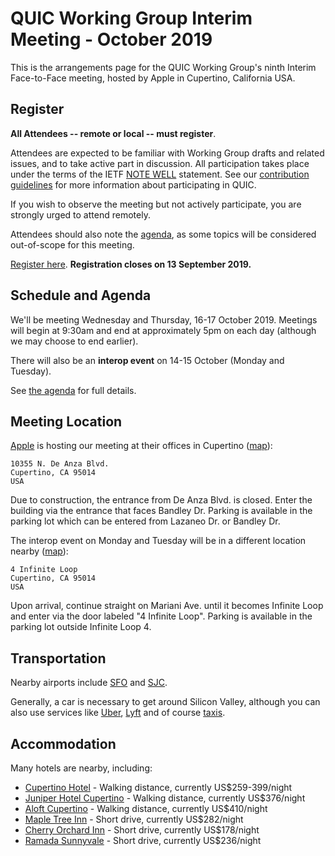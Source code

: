 # QUIC Working Group Interim Meeting - October 2019

This is the arrangements page for the QUIC Working Group's ninth Interim Face-to-Face meeting,
hosted by Apple in Cupertino, California USA.


## Register

**All Attendees -- remote or local -- must register**.

Attendees are expected to be familiar with Working Group drafts and related issues, and to take active part in discussion. All participation takes place under the terms of the IETF [NOTE WELL](https://www.ietf.org/about/note-well.html) statement. See our [contribution guidelines](https://github.com/quicwg/base-drafts/blob/master/CONTRIBUTING.md) for more information about participating in QUIC.

If you wish to observe the meeting but not actively participate, you are strongly urged to attend remotely.

Attendees should also note the [agenda](agenda.md), as some topics will be considered out-of-scope for this meeting.

[Register here](https://forms.gle/MDNHUW49qEoYiTGf9). **Registration closes on 13 September 2019.**


## Schedule and Agenda

We'll be meeting Wednesday and Thursday, 16-17 October 2019. Meetings will begin at 9:30am and end
at approximately 5pm on each day (although we may choose to end earlier).

There will also be an **interop event** on 14-15 October (Monday and Tuesday).

See [the agenda](agenda.md) for full details.


## Meeting Location

[Apple](https://apple.com/) is hosting our meeting at their offices in Cupertino 
([map](https://duckduckgo.com/?q=10355+N.+De+Anza+Blvd.+Cupertino%2C+CA+95014&t=osx&ia=maps&iaxm=maps)):

    10355 N. De Anza Blvd.
    Cupertino, CA 95014
    USA

Due to construction, the entrance from De Anza Blvd. is closed. Enter the building via the entrance that faces Bandley Dr.
Parking is available in the parking lot which can be entered from Lazaneo Dr. or Bandley Dr.

The interop event on Monday and Tuesday will be in a different location nearby ([map](https://duckduckgo.com/?q=4+Infinite+Loop+Cupertino%2C+CA+95014&t=osx&ia=maps&iaxm=maps&strict_bbox=0&bbox=37.341774956134316%2C-122.04414088950196%2C37.315225645604386%2C-122.02182491049805)):

    4 Infinite Loop
    Cupertino, CA 95014
    USA

Upon arrival, continue straight on Mariani Ave. until it becomes Infinite Loop and enter via the door labeled "4 Infinite Loop".
Parking is available in the parking lot outside Infinite Loop 4.

## Transportation

Nearby airports include [SFO](http://flysfo.com) and [SJC](https://www.flysanjose.com).

Generally, a car is necessary to get around Silicon Valley, although you can also use services like [Uber](https://www.uber.com), [Lyft](https://www.lyft.com) and of course [taxis](https://www.siliconvalleyyellowtaxi.com/#!).


## Accommodation

Many hotels are nearby, including:

* [Cupertino Hotel](https://www.cupertino-hotel.com) - Walking distance, currently US$259-399/night
* [Juniper Hotel Cupertino](https://curiocollection3.hilton.com/en/hotels/california/juniper-hotel-cupertino-curio-collection-by-hilton-SJCCCQQ/index.html) - Walking distance, currently US$376/night
* [Aloft Cupertino](https://www.marriott.com/hotels/travel/sjcup-aloft-cupertino/) - Walking distance, currently US$410/night
* [Maple Tree Inn](https://www.mapletreeinn.com) - Short drive, currently US$282/night
* [Cherry Orchard Inn](http://www.cherryorchardinn.com) - Short drive, currently US$178/night
* [Ramada Sunnyvale](https://www.wyndhamhotels.com/ramada/sunnyvale-california/ramada-silicon-valley/overview) - Short drive, currently US$236/night

 
